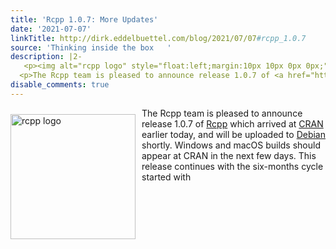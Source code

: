 ```yaml
---
title: 'Rcpp 1.0.7: More Updates'
date: '2021-07-07'
linkTitle: http://dirk.eddelbuettel.com/blog/2021/07/07#rcpp_1.0.7
source: 'Thinking inside the box   '
description: |2-
   <p><img alt="rcpp logo" style="float:left;margin:10px 10px 0px 0px;" width="200" src="https://dirk.eddelbuettel.com/images/rcpp-logo-blue-dial.png"/></p>
  <p>The Rcpp team is pleased to announce release 1.0.7 of <a href="https://dirk.eddelbuettel.com/code/rcpp.html">Rcpp</a> which arrived at <a href="https://cran.r-project.org">CRAN</a> earlier today, and will be uploaded to <a href="https://www.debian.org">Debian</a> shortly. Windows and macOS builds should appear at CRAN in the next few days. This release continues with the six-months cycle started with <a href="https://dirk.eddelbuettel.com ...
disable_comments: true
---
```

 <p><img alt="rcpp logo" style="float:left;margin:10px 10px 0px 0px;" width="200" src="https://dirk.eddelbuettel.com/images/rcpp-logo-blue-dial.png"/></p>
<p>The Rcpp team is pleased to announce release 1.0.7 of <a href="https://dirk.eddelbuettel.com/code/rcpp.html">Rcpp</a> which arrived at <a href="https://cran.r-project.org">CRAN</a> earlier today, and will be uploaded to <a href="https://www.debian.org">Debian</a> shortly. Windows and macOS builds should appear at CRAN in the next few days. This release continues with the six-months cycle started with <a href="https://dirk.eddelbuettel.com ...